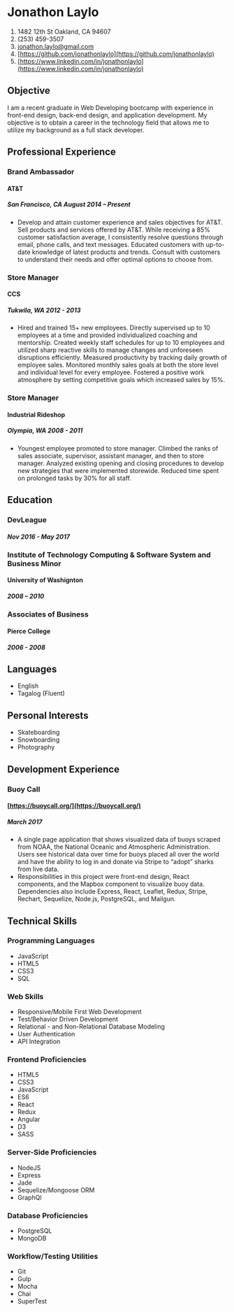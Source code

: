 # Jonathon Laylo

1. 1482 12th St Oakland, CA 94607
1. (253) 459-3507
1. [jonathon.laylo@gmail.com](jonathon.laylo@gmail.com)
1. [https://github.com/jonathonlaylo](https://github.com/jonathonlaylo)
1. [https://www.linkedin.com/in/jonathonlaylo](https://www.linkedin.com/in/jonathonlaylo)


## Objective
I am a recent graduate in Web Developing bootcamp with experience in front-end design, back-end design, and application development. My objective is to obtain a career in the technology field that allows me to utilize my background as a full stack developer.
<!-- A quick learner with strong skills in customer service, time management, and multi-tasking. Strong analytical mindset and quick to problem solve. Proficient work ethic in both team and individual settings.
 -->

## Professional Experience

### Brand Ambassador
#### AT&T
##### San Francisco, CA August 2014 – Present
- Develop and attain customer experience and sales objectives for AT&T. Sell products and services offered by AT&T. While receiving a 85% customer satisfaction average, I consistently resolve questions through email, phone calls, and text messages. Educated customers with up-to-date knowledge of latest products and trends. Consult with customers to understand their needs and offer optimal options to choose from.

### Store Manager
#### CCS
##### Tukwila, WA 2012 - 2013
- Hired and trained 15+ new employees. Directly supervised up to 10 employees at a time and provided individualized coaching and mentorship. Created weekly staff schedules for up to 10 employees and utilized sharp reactive skills to manage changes and unforeseen disruptions efficiently. Measured productivity by tracking daily growth of employee sales. Monitored monthly sales goals at both the store level and individual level for every employee. Fostered a positive work atmosphere by setting competitive goals which increased sales by 15%.

### Store Manager
#### Industrial Rideshop
##### Olympia, WA 2008 - 2011

- Youngest employee promoted to store manager. Climbed the ranks of sales associate, supervisor, assistant manager, and then to store manager. Analyzed existing opening and closing procedures to develop new strategies that were implemented storewide. Reduced time spent on prolonged tasks by 30% for all staff.

## Education
### DevLeague
<!-- #### An 800+ hour JavaScript Web Engineering bootcamp. This course teaches students with or without a programming background to become a full-stack web developer. Here I learned object-oriented programming, PostgresSQL databases, test-driven developments, React, Redux, and how to deploy web based apps. -->
##### Nov 2016 - May 2017

### Institute of Technology Computing & Software System and Business Minor
#### University of Washignton
##### 2008 – 2010

### Associates of Business
#### Pierce College
##### 2006 - 2008

## Languages
- English
- Tagalog (Fluent)

## Personal Interests
- Skateboarding
- Snowboarding
- Photography


## Development Experience
### Buoy Call
#### [https://buoycall.org/](https://buoycall.org/)
##### March 2017
<!-- - View historical data over time for buoys placed all over the world. Select a shark to adopt and give it a name with a $5 donation, and come back often to view where the shark is swimming.
- Visualized and created cluster markers for the buoy and shark data on to Mapbox. Implemented components with React for user information.
- Major outcome from this was project management, team based programming, and self teaching through docs. -->
- A single page application that shows visualized data of buoys scraped from NOAA, the National Oceanic and Atmospheric Administration. Users see historical data over time for buoys placed all over the world and have the ability to log in and donate via Stripe to “adopt” sharks from live data.
- Responsibilities in this project were front-end design, React components, and the Mapbox component to visualize buoy data. Dependencies also include Express, React, Leaflet, Redux, Stripe, Rechart, Sequelize, Node.js, PostgreSQL, and Mailgun.


## Technical Skills

### Programming Languages
- JavaScript
- HTML5
- CSS3
- SQL

### Web Skills
- Responsive/Mobile First Web Development
- Test/Behavior Driven Development
- Relational - and Non-Relational Database Modeling
- User Authentication
- API Integration

### Frontend Proficiencies
- HTML5
- CSS3
- JavaScript
- ES6
- React
- Redux
- Angular
- D3
- SASS

### Server-Side Proficiencies
- NodeJS
- Express
- Jade
- Sequelize/Mongoose ORM
- GraphQl

### Database Proficiencies
- PostgreSQL
- MongoDB

### Workflow/Testing Utilities
- Git
- Gulp
- Mocha
- Chai
- SuperTest